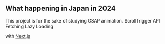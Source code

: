 ## What happening in Japan in 2024

This project is for the sake of studying GSAP animation.
ScrollTrigger
API Fetching
Lazy Loading

with [Next.js](https://nextjs.org/docs)